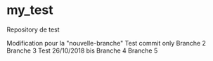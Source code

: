 # my_test
Repository de test

Modification pour la "nouvelle-branche"
Test commit only
Branche 2
Branche 3
Test 26/10/2018 bis
Branche 4
Branche 5
